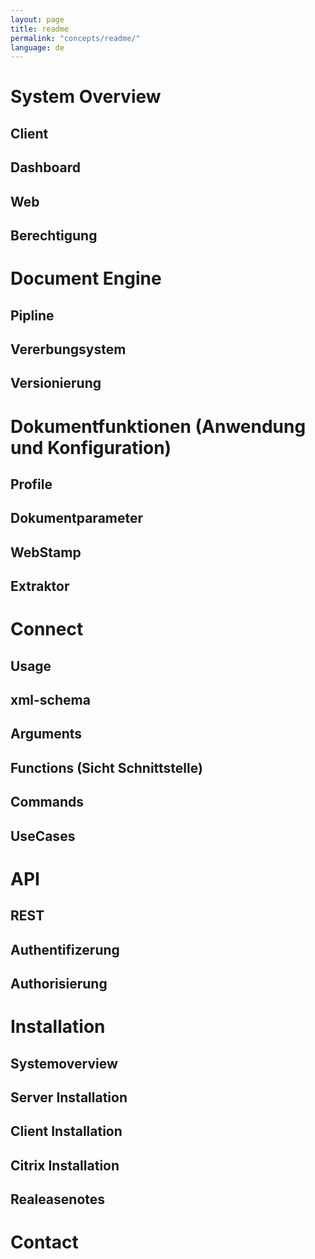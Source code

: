 ```yaml
---
layout: page
title: readme
permalink: "concepts/readme/"
language: de
---
```


# System Overview
## Client
## Dashboard
## Web
## Berechtigung

# Document Engine
## Pipline
## Vererbungsystem
## Versionierung

# Dokumentfunktionen (Anwendung und Konfiguration)
## Profile
## Dokumentparameter
## WebStamp
## Extraktor

# Connect
## Usage
## xml-schema
## Arguments
## Functions (Sicht Schnittstelle)
## Commands
## UseCases

# API
## REST
## Authentifizerung
## Authorisierung

# Installation
## Systemoverview
## Server Installation
## Client Installation
## Citrix Installation
## Realeasenotes

# Contact